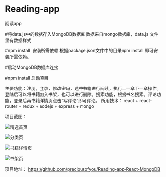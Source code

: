 # Reading-app
阅读app

#将data.js中的数据存入MongoDB数据库
数据来自mongo数据库，data.js 文件里有数据样式

#npm install  安装所需依赖
根据package.json文件中的目录npm install 即可安装所需依赖。

#启动MongoDB数据库连接

#npm install 启动项目

主要功能：注册，登录，修改密码，选中书籍进行阅读，执行上一章下一章操作。登陆后可以将书籍加入书架，也可以进行删除。搜索功能，根据书名搜索。评论功能，登录后再书籍详情页点击“写评论”即可评论。
所用技术： react + react-router + redux + nodejs + express + mongo

项目截图：

![精选首页](https://github.com/preciousofyou/Reading-app-React-MongoDB/blob/master/images/%E5%9B%BE%E7%89%871.png)

![分类页](https://github.com/preciousofyou/Reading-app-React-MongoDB/blob/master/images/%E5%9B%BE%E7%89%872.png)

![书籍详情页](https://github.com/preciousofyou/Reading-app-React-MongoDB/blob/master/images/%E5%9B%BE%E7%89%873.png)

![书架页](https://github.com/preciousofyou/Reading-app-React-MongoDB/blob/master/images/%E5%9B%BE%E7%89%874.png)


项目地址： https://github.com/preciousofyou/Reading-app-React-MongoDB
